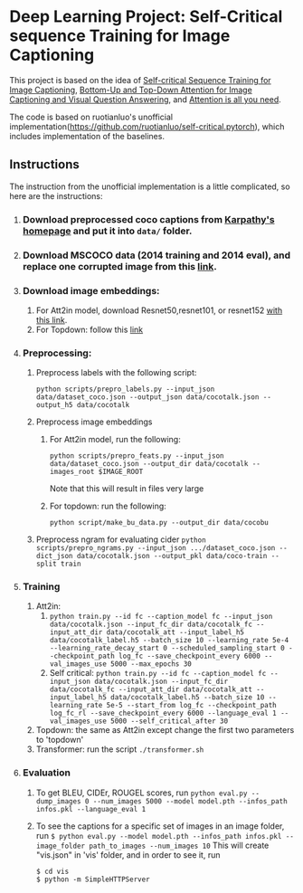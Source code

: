 # Deep Learning Project: Self-Critical sequence Training for Image Captioning

This project is based on the idea of [Self-critical Sequence Training for Image Captioning](https://arxiv.org/abs/1612.00563), [Bottom-Up and Top-Down Attention for Image Captioning and Visual Question Answering](https://arxiv.org/abs/1707.07998), and [Attention is all you need](https://arxiv.org/abs/1706.03762).

The code is based on ruotianluo's unofficial implementation(https://github.com/ruotianluo/self-critical.pytorch), which includes implementation of the baselines.

## Instructions

The instruction from the unofficial implementation is a little complicated, so here are the instructions:

1. ### Download preprocessed coco captions from [Karpathy's homepage](http://cs.stanford.edu/people/karpathy/deepimagesent/caption_datasets.zip) and put it into `data/` folder.

2. ### Download MSCOCO data (2014 training and 2014 eval), and replace one corrupted image from this [link](https://github.com/karpathy/neuraltalk2/issues/4).

3. ### Download image embeddings:

   1. For Att2in model, download Resnet50,resnet101, or resnet152 [with this link](https://drive.google.com/drive/folders/0B7fNdx_jAqhtbVYzOURMdDNHSGM).
   2. For Topdown: follow this [link](https://github.com/peteanderson80/bottom-up-attention)

4. ### Preprocessing:

   1. Preprocess labels with the following script:

      `python scripts/prepro_labels.py --input_json data/dataset_coco.json --output_json data/cocotalk.json --output_h5 data/cocotalk`

   2. Preprocess image embeddings

      1. For Att2in model, run the following:

         `python scripts/prepro_feats.py --input_json data/dataset_coco.json --output_dir data/cocotalk --images_root $IMAGE_ROOT`

         Note that this will result in files very large

      2. For topdown: run the following:

         `python script/make_bu_data.py --output_dir data/cocobu`
   3. Preprocess ngram for evaluating cider
         `python scripts/prepro_ngrams.py --input_json .../dataset_coco.json --dict_json data/cocotalk.json --output_pkl data/coco-train --split train`

5. ### Training

   1. Att2in:
      1. `python train.py --id fc --caption_model fc --input_json data/cocotalk.json --input_fc_dir data/cocotalk_fc --input_att_dir data/cocotalk_att --input_label_h5 data/cocotalk_label.h5 --batch_size 10 --learning_rate 5e-4 --learning_rate_decay_start 0 --scheduled_sampling_start 0 --checkpoint_path log_fc --save_checkpoint_every 6000 --val_images_use 5000 --max_epochs 30`
      2. Self critical: `python train.py --id fc --caption_model fc --input_json data/cocotalk.json --input_fc_dir data/cocotalk_fc --input_att_dir data/cocotalk_att --input_label_h5 data/cocotalk_label.h5 --batch_size 10 --learning_rate 5e-5 --start_from log_fc --checkpoint_path log_fc_rl --save_checkpoint_every 6000 --language_eval 1 --val_images_use 5000 --self_critical_after 30`
   2. Topdown: the same as Att2in except change the first two parameters to 'topdown'
   3. Transformer: run the script `./transformer.sh` 
6. ### Evaluation
   1. To get BLEU, CIDEr, ROUGEL scores, run `python eval.py --dump_images 0 --num_images 5000 --model model.pth --infos_path infos.pkl --language_eval 1 `
   2. To see the captions for a specific set of images in an image folder, run
      `$ python eval.py --model model.pth --infos_path infos.pkl --image_folder path_to_images --num_images 10`
      This will create "vis.json" in 'vis' folder, and in order to see it, run

      ```
      $ cd vis
      $ python -m SimpleHTTPServer
      ```


